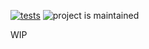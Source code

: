 [![tests](https://github.com/fouteox/ddev-laravel-octane/actions/workflows/tests.yml/badge.svg)](https://github.com/fouteox/ddev-laravel-octane/actions/workflows/tests.yml) ![project is maintained](https://img.shields.io/maintenance/yes/2025.svg)

WIP